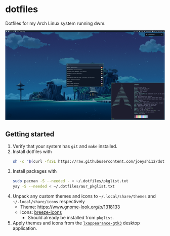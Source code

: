 # dotfiles

Dotfiles for my Arch Linux system running dwm.

![Desktop preview](/assets/preview.webp)

## Getting started

1. Verify that your system has `git` and `make` installed.
2. Install dotfiles with
    ```sh
    sh -c "$(curl -fsSL https://raw.githubusercontent.com/joeyshi12/dotfiles/refs/heads/main/scripts/install.sh)"
    ```
3. Install packages with
    ```sh
    sudo pacman -S --needed - < ~/.dotfiles/pkglist.txt
    yay -S --needed < ~/.dotfiles/aur_pkglist.txt
    ```
4. Unpack any custom themes and icons to `~/.local/share/themes` and `~/.local/share/icons` respectively
    - Theme: https://www.gnome-look.org/p/1318133
    - Icons: [breeze-icons](https://archlinux.org/packages/extra/x86_64/breeze-icons/)
        - Should already be installed from `pkglist`.
5. Apply themes and icons from the [`lxappearance-gtk3`](https://archlinux.org/packages/extra/x86_64/lxappearance-gtk3/) desktop application.

